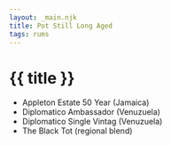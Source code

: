 ```yaml
---
layout: _main.njk
title: Pot Still Long Aged
tags: rums
---
```

<!-- markdownlint-disable MD025 -->
# {{ title }}
<!-- markdownlint-disable MD025 -->

<div class="index">

* Appleton Estate 50 Year (Jamaica)
* Diplomatico Ambassador (Venuzuela)
* Diplomatico Single Vintag (Venuzuela)
* The Black Tot (regional blend)

</div>
